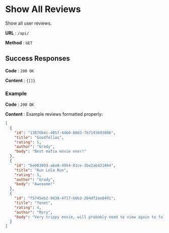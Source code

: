 # Show All Reviews

Show all user reviews.

**URL** : `/api/`

**Method** : `GET`

## Success Responses

**Code** : `200 OK`

**Content** : `{[]}`

### Example

**Code** : `200 OK`

**Content** : Example reviews formatted properly:

```json
[
  {
    "id": "13876b4c-4057-4460-80d3-7b7193693086",
    "title": "Goodfellas",
    "rating": 5,
    "author": "Grady",
    "body": "Best mafia movie ever!"
  },
  {
    "id": "6e083093-a6a8-4954-81ce-3be2ab421864",
    "title": "Run Lola Run",
    "rating": 5,
    "author": "Grady",
    "body": "Awesome!"
  },
  {
    "id": "f5745eb2-9d38-4717-b6b3-204df2ae0491",
    "title": "Tenet",
    "rating": 4,
    "author": "Rory",
    "body": "Very trippy movie, will probably need to view again to fully understand. Great action scenes though! "
  }
]
```

